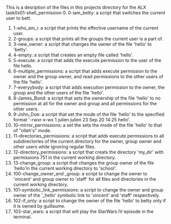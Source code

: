 This is a desription of the files in this projects directory for the ALX task0x01-shell_permission
0. 0-iam_betty: a script that switches the current user to bett.
1. 1-who_am_i: a script that prints the effective username of the current user.
2. 2-groups: a script that prints all the groups the current user is a part of.
3. 3-new_owner: a script that changes the owner of the file 'hello' to 'betty'.
4. 4-empty: a script that creates an empty file called 'hello'.
5. 5-execute: a script that adds the execute permission to the user of the file hello.
6. 6-multiple_permissions: a script that adds execute permission to the owner and the group owner, and read permissions to the other users of the file 'hello'.
7. 7-everyybody: a script that adds execution permission to the owner, the group and the other users of the file 'hello'.
8. 8-James_Bond: a script that sets the ownership of the file 'hello' to no permission at all for the owner and group and all permissions for the other users.
9. 9-John_Doe: a script that set the mode of the file 'hello' to the specified format '-rwxr-x-wx 1 julien julien 23 Sep 20 14:25 hello'.
10. 10-mirror_permissions: a set the sets the mode of the file 'hello' to that of "olleh's" mode.
11. 11-directories_permissions: a script that adds execute permissions to all subdirectories of the current directory for the owner, group owner and other users while ignoring regular files.
12. 12-directory_permissions: a script that creats the directory 'my_dir' with permissions 751 in the current working directory.
13. 13-change_group: a script that changes the group owner of the file 'hello'in the current working directory to 'school'.
14. 100-change_owner_and _group: a script to change the owner to 'vincent' and group owner to 'staff' for all files and directories in the current working directory.
15. 101-symbolic_link_permissions: a script to change the owner and group owner of the '_hello' symbolic link to 'vincent' and 'staff' respectively.
16. 102-if_only: a script to change the owner of the file 'hello' to betty only if it is owned by guillaume.
17. 103-star_wars: a script that will play the StarWars IV episode in the terminal. 
